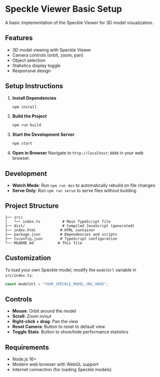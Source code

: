 # Speckle Viewer Basic Setup

A basic implementation of the Speckle Viewer for 3D model visualization.

## Features

- 3D model viewing with Speckle Viewer
- Camera controls (orbit, zoom, pan)
- Object selection
- Statistics display toggle
- Responsive design

## Setup Instructions

1. **Install Dependencies**
   ```bash
   npm install
   ```

2. **Build the Project**
   ```bash
   npm run build
   ```

3. **Start the Development Server**
   ```bash
   npm start
   ```

4. **Open in Browser**
   Navigate to `http://localhost:8080` in your web browser.

## Development

- **Watch Mode**: Run `npm run dev` to automatically rebuild on file changes
- **Serve Only**: Run `npm run serve` to serve files without building

## Project Structure

```
├── src/
│   └── index.ts          # Main TypeScript file
├── dist/                 # Compiled JavaScript (generated)
├── index.html           # HTML container
├── package.json         # Dependencies and scripts
├── tsconfig.json        # TypeScript configuration
└── README.md           # This file
```

## Customization

To load your own Speckle model, modify the `modelUrl` variable in `src/index.ts`:

```typescript
const modelUrl = "YOUR_SPECKLE_MODEL_URL_HERE";
```

## Controls

- **Mouse**: Orbit around the model
- **Scroll**: Zoom in/out
- **Right-click + drag**: Pan the view
- **Reset Camera**: Button to reset to default view
- **Toggle Stats**: Button to show/hide performance statistics

## Requirements

- Node.js 16+ 
- Modern web browser with WebGL support
- Internet connection (for loading Speckle models)
